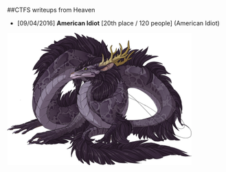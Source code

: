 ##CTFS writeups from Heaven
* [09/04/2016] **American Idiot** [20th place / 120 people] (American Idiot)

![logo](logo.png)
